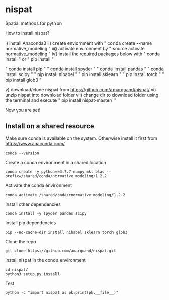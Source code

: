 # nispat
Spatial methods for python

How to install nispat?

i) install Anaconda3 ii) create enviornment with " conda create --name normative_modeling " iii) activate environment by " source activate normative_modeling " iv) install the required packages below with " conda install " or " pip install "

" conda install pip " " conda install spyder " " conda install pandas " " conda install scipy " " pip install nibabel " " pip install sklearn " " pip install torch " " pip install glob3 "

v) download/clone nispat from https://github.com/amarquand/nispat/ vi) unzip nispat into download folder vii) change dir to download folder using the terminal and execute " pip install nispat-master/ "

Now you are set!


## Install on a shared resource
Make sure conda is available on the system.
Otherwise install it first from https://www.anaconda.com/ 

```
conda --version
```

Create a conda environment in a shared location

```
conda create -y python==3.7.7 numpy mkl blas --prefix=/shared/conda/normative_modeling/1.2.2
```

Activate the conda environment 

```
conda activate /shared/onda/cnormative_modeling/1.2.2
```

Install other dependencies

```
conda install -y spyder pandas scipy 
```


Install pip dependencies

```
pip --no-cache-dir install nibabel sklearn torch glob3 
```

Clone the repo

```
git clone https://github.com/amarquand/nispat.git
```

install nispat in the conda environment

```
cd nispat/
python3 setup.py install
```

Test 
```
python -c "import nispat as pk;print(pk.__file__)"
```

